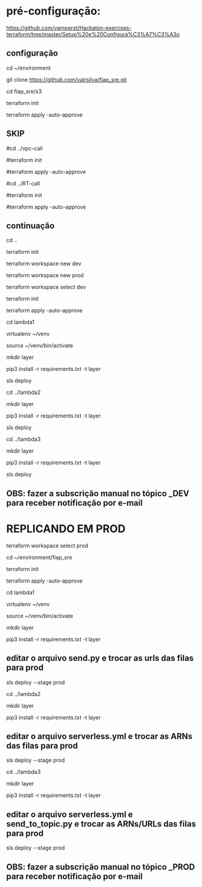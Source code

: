 # pré-configuração:

https://github.com/vamperst/Hackaton-exercises-terraform/tree/master/Setup%20e%20Configura%C3%A7%C3%A3o

## configuração

cd ~/environment

git clone https://github.com/valrsilva/fiap_sre.git

cd fiap_sre/s3

terraform init

terraform apply -auto-approve

## SKIP

#cd ../vpc-call

#terraform init

#terraform apply -auto-approve

#cd ../RT-call

#terraform init

#terraform apply -auto-approve

## continuação

cd ..

terraform init

terraform workspace new dev

terraform workspace new prod

terraform workspace select dev

terraform init

terraform apply -auto-approve

cd lambda1

virtualenv ~/venv

source ~/venv/bin/activate

mkdir layer

pip3 install -r requirements.txt -t layer

sls deploy

cd ../lambda2

mkdir layer

pip3 install -r requirements.txt -t layer

sls deploy

cd ../lambda3

mkdir layer

pip3 install -r requirements.txt -t layer

sls deploy

## OBS: fazer a subscrição manual no tópico _DEV para receber notificação por e-mail


# REPLICANDO EM PROD

terraform workspace select prod

cd ~/environment/fiap_sre

terraform init

terraform apply -auto-approve

cd lambda1

virtualenv ~/venv

source ~/venv/bin/activate

mkdir layer

pip3 install -r requirements.txt -t layer

## editar o arquivo send.py e trocar as urls das filas para prod

sls deploy --stage prod

cd ../lambda2

mkdir layer

pip3 install -r requirements.txt -t layer

## editar o arquivo serverless.yml e trocar as ARNs das filas para prod

sls deploy --stage prod

cd ../lambda3

mkdir layer

pip3 install -r requirements.txt -t layer

## editar o arquivo serverless.yml e send_to_topic.py e trocar as ARNs/URLs das filas para prod

sls deploy --stage prod

## OBS: fazer a subscrição manual no tópico _PROD para receber notificação por e-mail
